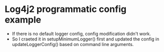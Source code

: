 # Log4j2 programmatic config example

* If there is no default logger config, config modification didn't work.
* So I craeted it in setupMinimumLogger() first and updated the config in updateLoggerConfig() based on command line arguments.
